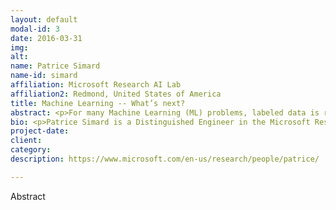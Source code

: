 ```yaml
---
layout: default
modal-id: 3
date: 2016-03-31
img: 
alt: 
name: Patrice Simard
name-id: simard
affiliation: Microsoft Research AI Lab
affiliation2: Redmond, United States of America
title: Machine Learning -- What’s next?
abstract: <p>For many Machine Learning (ML) problems, labeled data is readily available. When this is the case, algorithms and training time are the performance bottleneck. This is the ML researcher’s paradise! Vision and Speech are good examples of such problems because they have a stable distribution and additional human labels can be collected each year. Problems that extract their labels from history, such as click prediction, data analytics, and forecasting are also blessed with large numbers of labels. Unfortunately, there are only a few problems for which we can rely on such an endless supply of free labels. They receive a disproportionally large amount of attention from the media. </p><p> We are interested in tackling the much larger class of ML problems where labeled data is sparse. For example, consider a dialog system for a specific app to recognize specific commands such as  “lights on first floor off”, “increase spacing between 2nd and 3rd paragraph”, “make doctor appointment after Hawaii vacation”. Anyone who has attempted building such a system has soon discovered that generalizing to new instances from a small custom set of labeled instances is far more difficult than they originally thought. Each domain has its own generalization challenges, data exploration and discovery, custom features, and decomposition structure. Creating labeled data to communicate custom knowledge is inefficient. It also leads to embarrassing errors resulting from over-training on small sets. ML algorithms and processing power are not a bottleneck when labeled data is scarce. The bottleneck is the teacher and the teaching language.</p> <p>To address this problem, we change our focus from the learning algorithm to teachers. We define “Machine Teaching” as improving the human productivity given a learning algorithm. If ML is the science and engineering of extracting knowledge from data, Machine Teaching is the science and engineering of extracting knowledge from teachers. A similar shift of focus has happened in computer science. While computing is revolutionizing our lives, systems sciences (e.g., programming languages, operating systems, networking) have shifted their foci to human productivity. We expect a similar trend will shift science from Machine Learning to Machine Teaching. </p> <p>The aim of this talk is to convince the audience that we are asking the right questions. We provide some answers and some spectacular results. The most exciting part, however, is the research opportunities that come with the emergence of a new field. </p>
bio: <p>Patrice Simard is a Distinguished Engineer in the Microsoft Research AI Lab in Redmond. He is passionate about finding new ways to combine engineering and science in the field of machine learning. Simard’s research is currently focused on human teachers. His goal is to extend the teaching language, science, and engineering, beyond the traditional (input, label) pairs. Simard completed his PhD thesis in Computer Science at the University of Rochester in 1991. He then spent 8 years at AT&T Bell Laboratories working on neural networks. He joined Microsoft Research in 1998. In 2002, he started MSR’s Document Processing and Understanding research group. In 2006, he left MSR to become the Chief Scientist and General Manager of Microsoft’s Live Labs Research. In 2009, he became the Chief Scientist of Microsoft’s AdCenter (the organization that monetizes Bing search). In 2012, he returned to Microsoft Research to work on his passion, Machine Learning research. Specifically, he founded the Computer-Human Interactive Learning (CHIL) group to study Machine Teaching and to make machine learning accessible to everyone.</p>
project-date: 
client:
category:
description: https://www.microsoft.com/en-us/research/people/patrice/

---
```


Abstract
